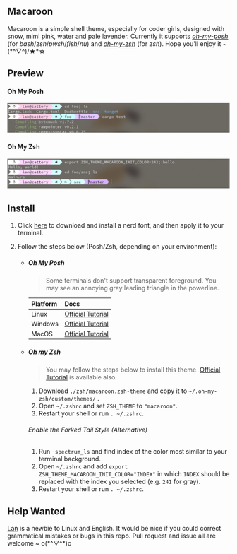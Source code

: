 ## Macaroon
Macaroon is a simple shell theme, especially for coder girls, designed with snow, mimi pink, water and pale lavender. Currently it supports [*oh-my-posh*](https://ohmyposh.dev/) (for *bash*/*zsh*/*pwsh*/*fish*/*nu*) and [*oh-my-zsh*](https://ohmyz.sh/) (for *zsh*). Hope you'll enjoy it ~ (\*^▽^)/★\*☆ 

## Preview

#### Oh My Posh

![](<posh.png>)

#### Oh My Zsh

![](<zsh.png>)

## Install

1. Click [here](https://github.com/ryanoasis/nerd-fonts) to download and install a nerd font, and then apply it to your terminal. 

2. Follow the steps below (Posh/Zsh, depending on your environment): 

   - ##### Oh My Posh
     
     > Some terminals don't support transparent foreground. You may see an annoying gray leading triangle in the powerline.  
     
     | Platform | Docs                                                         |
     | -------- | ------------------------------------------------------------ |
     | Linux    | [Official Tutorial](https://ohmyposh.dev/docs/linux#customize) |
     | Windows  | [Official Tutorial](https://ohmyposh.dev/docs/windows#customize) |
     | MacOS    | [Official Tutorial](https://ohmyposh.dev/docs/macos#customize) |
     
   - ##### Oh my Zsh
   
     > You may follow the steps below to install this theme. [Official Tutorial](https://github.com/ohmyzsh/ohmyzsh/wiki/Customization#overriding-and-adding-themes) is available also. 
   
     1. Download `./zsh/macaroon.zsh-theme`  and copy it to `~/.oh-my-zsh/custom/themes/` . 
     2. Open `~/.zshrc` and set `ZSH_THEME` to `"macaroon"`.
     3. Restart your shell or run `. ~/.zshrc`.
   
     ###### Enable the Forked Tail Style (Alternative)
   
     1. Run ` spectrum_ls` and find index of the color most similar to your terminal background.  
     2. Open `~/.zshrc` and add  `export ZSH_THEME_MACAROON_INIT_COLOR="INDEX"` in which `INDEX` should be replaced with the index you selected (e.g. `241`  for gray). 
     3. Restart your shell or run `. ~/.zshrc`.

## Help Wanted

[Lan](https://github.com/idyllan) is a newbie to Linux and English. It would be nice if you could correct grammatical mistakes or bugs in this repo.  Pull request and issue all are welcome ~ o(\*^▽^\*)o 

